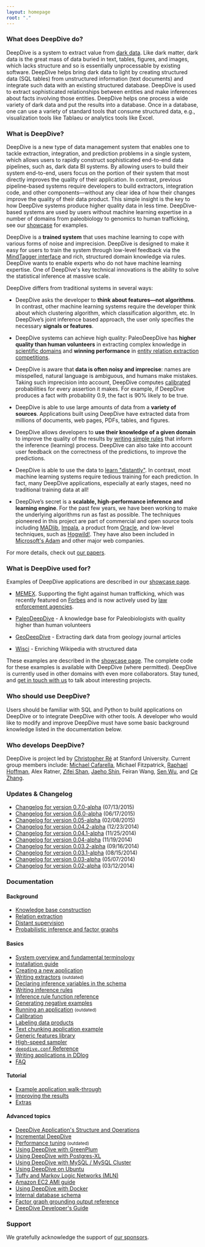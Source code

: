 ```yaml
---
layout: homepage
root: "."
---
```


### What does DeepDive do?

DeepDive is a system to extract value from [dark data](http://www.gartner.com/it-glossary/dark-data). Like dark
matter, dark data is the great mass of data buried in text, tables,
figures, and images, which lacks structure and so is essentially
unprocessable by existing software. DeepDive helps bring dark data to
light by creating structured data (SQL tables) from unstructured
information (text documents) and integrate such data with an existing
structured database. DeepDive is used to extract sophisticated
relationships between entities and make inferences about facts
involving those entities. DeepDive helps one process a wide variety of
dark data and put the results into a database. Once in a database, one
can use a variety of standard tools that consume structured data,
e.g., visualization tools like Tablaeu or analytics tools like Excel.

### What is DeepDive?

DeepDive is a new type of data management system that enables one to
tackle extraction, integration, and prediction problems in a single
system, which allows users to rapidly construct sophisticated
end-to-end data pipelines, such as, dark data BI systems. By
allowing users to build their system end-to-end, users focus on the
portion of their system that most directly improves the quality of
their application. In contrast, previous pipeline-based systems
require developers to build extractors, integration code, and other
components&mdash;without any clear idea of how their changes improve
the quality of their data product. This simple insight is the key to
how DeepDive systems produce higher quality data in less
time. DeepDive-based systems are used by users without machine
learning expertise in a number of domains from paleobiology to
genomics to human trafficking, see our
[showcase](doc/showcase/apps.html) for examples.

DeepDive is a **trained system** that uses machine learning to cope
with various forms of noise and imprecision. DeepDive is designed to
make it easy for users to train the system through low-level feedback
via the [MindTagger interface](doc/basics/labeling.html) and rich,
structured domain knowledge via rules. DeepDive wants to enable
experts who do not have machine learning expertise. One of DeepDive's
key technical innovations is the ability to solve the statistical
inference at massive scale.

DeepDive differs from traditional systems in several ways:

- DeepDive asks the developer to **think about features—not algorithms**.
  In contrast, other machine learning systems require the developer
  think about which clustering algorithm, which classification algorithm, etc.
  In DeepDive’s joint inference based approach, the user only specifies
  the necessary **signals or features**.
- DeepDive systems can achieve high quality: PaleoDeepDive has **higher quality than human volunteers** in extracting complex knowledge in
  [scientific domains](http://www.plosone.org/article/info:doi/10.1371/journal.pone.0113523) and  **winning performance** in
  [entity relation extraction competitions](http://i.stanford.edu/hazy/papers/2014kbp-systemdescription.pdf).

- DeepDive is aware that **data is often noisy and imprecise**: names
  are misspelled, natural language is ambiguous, and humans make
  mistakes. Taking such imprecision into account, DeepDive computes
  [calibrated](doc/basics/calibration.html) probabilities for every
  assertion it makes. For example, if DeepDive produces a fact with
  probability 0.9, the fact is 90% likely to be true.

- DeepDive is
  able to use large amounts of data from a **variety of sources**.
  Applications built using DeepDive have extracted data from millions
  of documents, web pages, PDFs, tables, and figures.

- DeepDive
  allows developers to **use their knowledge of a given domain** to
  improve the quality of the results by [writing simple
  rules](doc/basics/inference_rules.html) that inform the inference
  (learning) process.  DeepDive can also take into account user
  feedback on the correctness of the predictions, to improve the
  predictions.

- DeepDive is able to use the data to [learn
  "distantly"](doc/general/distant_supervision.html). In contrast,
  most machine learning systems require tedious training for each
  prediction. In fact, many DeepDive applications, especially at early
  stages, need no traditional training data at all!

- DeepDive’s
  secret is a **scalable, high-performance inference and learning
  engine**. For the past few years, we have been working to make the
  underlying algorithms run as fast as possible. The techniques
  pioneered in this project are part of commercial and open source
  tools including [MADlib](http://madlib.net/),
  [Impala](http://www.cloudera.com/content/cloudera/en/products-and-services/cdh/impala.html),
  a product from
  [Oracle](https://blogs.oracle.com/R/entry/low_rank_matrix_factorization_in),
  and low-level techniques, such as
  [Hogwild!](http://i.stanford.edu/hazy/papers/hogwild-nips.pdf). They
  have also been included in [Microsoft's
  Adam](http://www.wired.com/2014/07/microsoft-adam/) and other major
  web companies.

For more details, check out [our papers](doc/papers.html).


### What is DeepDive used for?

Examples of DeepDive applications are described in our [showcase page](doc/showcase/apps.html).

- [MEMEX](doc/showcase/apps.html#memex). Supporting the fight against human trafficking, which was recently featured on [Forbes](http://www.forbes.com/sites/thomasbrewster/2015/04/17/darpa-nasa-and-partners-show-off-memex/) and is now actively used by [law enforcement agencies](http://humantraffickingcenter.org/posts-by-htc-associates/memex-helps-find-human-trafficking-cases-online/).

- [PaleoDeepDive](https://www.youtube.com/watch?v=Cj2-dQ2nwoY) - A knowledge base for Paleobiologists with quality higher than human volunteers

- [GeoDeepDive](https://www.youtube.com/watch?v=X8uhs28O3eA) - Extracting dark data from geology journal articles

- [Wisci](https://www.youtube.com/watch?v=Q1IpE9_pBu4) - Enriching Wikipedia with structured data

These examples are described in the [showcase
page](doc/showcase/apps.html).  The complete code for these examples
is available with DeepDive (where permitted). DeepDive is currently
used in other domains with even more collaborators. Stay tuned, and
[get in touch with us](mailto:contact.hazy@gmail.com) to talk about
interesting projects.

### Who should use DeepDive?

Users should be familiar with SQL and Python to build applications on
DeepDive or to integrate DeepDive with other tools. A developer who
would like to modify and improve DeepDive must have some basic
background knowledge listed in the documentation below.

### Who develops DeepDive?

DeepDive is project led by [Christopher Ré](http://cs.stanford.edu/people/chrismre/)
at Stanford University. Current group members include:
[Michael Cafarella](http://web.eecs.umich.edu/~michjc/),
Michael Fitzpatrick,
[Raphael Hoffman](http://raphaelhoffmann.com/),
Alex Ratner,
[Zifei Shan](http://www.zifeishan.org/),
[Jaeho Shin](http://cs.stanford.edu/~netj/),
Feiran Wang,
[Sen Wu](http://stanford.edu/~senwu/),
and
[Ce Zhang](http://pages.cs.wisc.edu/~czhang/).

### Updates &amp; Changelog

- [Changelog for version 0.7.0-alpha](doc/changelog/0.7.0-alpha.html) (07/13/2015)
- [Changelog for version 0.6.0-alpha](doc/changelog/0.6.0-alpha.html) (06/17/2015)
- [Changelog for version 0.05-alpha](doc/changelog/0.05.01-alpha.html) (02/08/2015)
- [Changelog for version 0.04.2-alpha](doc/changelog/0.04.2-alpha.html) (12/23/2014)
- [Changelog for version 0.04.1-alpha](doc/changelog/0.04.1-alpha.html) (11/25/2014)
- [Changelog for version 0.04-alpha](doc/changelog/0.04-alpha.html) (11/19/2014)
- [Changelog for version 0.03.2-alpha](doc/changelog/0.03.2-alpha.html) (09/16/2014)
- [Changelog for version 0.03.1-alpha](doc/changelog/0.03.1-alpha.html) (08/15/2014)
- [Changelog for version 0.03-alpha](doc/changelog/0.03-alpha.html) (05/07/2014)
- [Changelog for version 0.02-alpha](doc/changelog/0.02-alpha.html) (03/12/2014)

### <a name="documentation" href="#"></a> Documentation

#### Background

- [Knowledge base construction](doc/general/kbc.html)
- [Relation extraction](doc/general/relation_extraction.html)
- [Distant supervision](doc/general/distant_supervision.html)
- [Probabilistic inference and factor graphs](doc/general/inference.html)

#### Basics

- [System overview and fundamental terminology](doc/basics/overview.html)
- [Installation guide](doc/basics/installation.html)
- [Creating a new application](doc/basics/writing.html)
- [Writing extractors](doc/basics/extractors.html) <small>(outdated)</small>
- [Declaring inference variables in the schema](doc/basics/schema.html)
- [Writing inference rules](doc/basics/inference_rules.html)
- [Inference rule function reference](doc/basics/inference_rule_functions.html)
- [Generating negative examples](doc/basics/generating_negative_examples.html)
- [Running an application](doc/basics/running.html) <small>(outdated)</small>
- [Calibration](doc/basics/calibration.html)
- [Labeling data products](doc/basics/labeling.html)
- [Text chunking application example](doc/basics/chunking.html)
- [Generic features library](doc/basics/gen_feats.html)
- [High-speed sampler](doc/basics/sampler.html)
- [`deepdive.conf` Reference](doc/basics/configuration.html)
- [Writing applications in DDlog](doc/basics/ddlog.html)
- [FAQ](doc/basics/faq.html)

#### Tutorial

- [Example application walk-through](doc/basics/walkthrough/walkthrough.html)
- [Improving the results](doc/basics/walkthrough/walkthrough-improve.html)
- [Extras](doc/basics/walkthrough/walkthrough-extras.html)

#### Advanced topics

- [DeepDive Application's Structure and Operations](doc/advanced/deepdiveapp.html)
- [Incremental DeepDive](doc/advanced/incremental.html)
- [Performance tuning](doc/advanced/performance.html) <small>(outdated)</small>
- [Using DeepDive with GreenPlum](doc/advanced/greenplum.html)
- [Using DeepDive with Postgres-XL](doc/advanced/pgxl.html)
- [Using DeepDive with MySQL / MySQL Cluster](doc/advanced/mysql.html)
- [Using DeepDive on Ubuntu](doc/advanced/ubuntu.html)
- [Tuffy and Markov Logic Networks (MLN)](doc/advanced/markov_logic_network.html)
- [Amazon EC2 AMI guide](doc/advanced/ec2.html)
- [Using DeepDive with Docker](doc/advanced/docker.html)
- [Internal database schema](doc/advanced/reserved_tables.html)
- [Factor graph grounding output reference](doc/advanced/factor_graph_schema.html)
- [DeepDive Developer's Guide](doc/advanced/developer.html)

### Support

We gratefully acknowledge the support of [our sponsors](doc/support.html).
